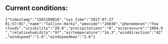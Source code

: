 ## Current conditions: 
 ``` {"timestamp":"1501109816","sys_time":"2017-07-27 01:57:01","name":"Tallinn-Harku","wmocode":"26038","phenomenon":"Few clouds","visibility":"20.0","precipitations":"0","airpressure":"1004.9","relativehumidity":"97","airtemperature":"14.3","winddirection":"42","windspeed":"1.6","windspeedmax":"2.6"} ```
